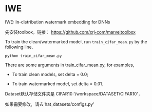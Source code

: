 # IWE
IWE: In-distribution watermark embedding for DNNs

先安装toolbox，链接： https://github.com/xrj-com/marveltoolbox

To train the clean/watermarked model, run `train_cifar_mean.py` by the following line.

```
python train_cifar_mean.py 
```
There are some arguments in train_cifar_mean.py, for examples,

- To train clean models, set delta = 0.0;

- To train watermarked model, set delta = 0.01.

Dataset默认存储文件夹是 
CIFAR10:'/workspace/DATASET/CIFAR10'，

如果需要修改，请去'hat_datasets/configs.py'

